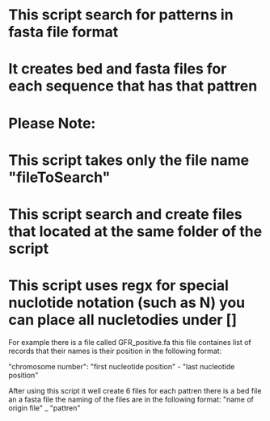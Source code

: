 # This script search for patterns in fasta file format
# It creates bed and fasta files for each sequence that has that pattren
# Please Note:
# This script takes only the file name "fileToSearch"
# This script search and create files that located at the same folder of the script
# This script uses regx for special nuclotide notation (such as N) you can place all nucletodies under []
 
 For example there is a file called GFR_positive.fa
 this file containes list of records that their names is their position in the following format:
 
 "chromosome number": "first nucleotide position" - "last nucleotide position"
 
After using this script it well create 6 files
for each pattren there is a bed file an a fasta file
the naming of the files are in the following format:
"name of origin file" _ "pattren" 
